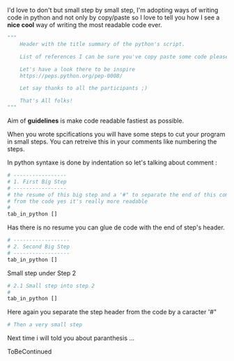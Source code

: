 I'd love to don't but small step by small step, I'm adopting ways of writing code in python and not only by copy/paste so I love to tell you how I see a **nice cool** way of writing the most readable code ever.

```python
"""
    Header with the title summary of the python's script.

    List of references I can be sure you've copy paste some code please give the link.

    Let's have a look there to be inspire
    https://peps.python.org/pep-0008/

    Let say thanks to all the participants ;)

    That's All folks!
"""
```

Aim of **guidelines** is make code readable fastiest as possible. 

When you wrote spcifications you will have some steps to cut your program in small steps. You can retreive this in your comments like numbering the steps.

In python syntaxe is done by indentation so let's talking about comment :

```python
# -----------------
# 1. First Big Step
# -----------------
# the resume of this big step and a '#" to separate the end of this comment
# from the code yes it's really more readable
#
tab_in_python []
```

Has there is no resume you can glue de code with the end of step's header.

```python
# ------------------
# 2. Second Big Step
# ------------------
tab_in_python []
```

Small step under Step 2

```python
# 2.1 Small step into step 2
#
tab_in_python []
```

Here again you separate the step header from the code by a caracter '#"

```python
# Then a very small step
```

Next time i will told you about paranthesis ...

ToBeContinued